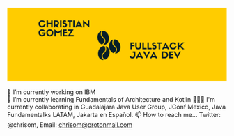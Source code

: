 ![Banner](https://github.com/chrisom79/chrisom79/blob/master/banner.png)

<!--
**chrisom79/chrisom79** is a ✨ _special_ ✨ repository because its `README.md` (this file) appears on your GitHub profile.

Here are some ideas to get you started:

- 🔭 I’m currently working on ...
- 🌱 I’m currently learning ...
- 👯 I’m looking to collaborate on ...
- 🤔 I’m looking for help with ...
- 💬 Ask me about ...
- 📫 How to reach me: ...
- 😄 Pronouns: ...
- ⚡ Fun fact: ...
-->

🔭 I’m currently working on IBM  
🌱 I’m currently learning Fundamentals of Architecture and Kotlin
🧑‍🤝‍🧑 I'm currently collaborating in Guadalajara Java User Group, JConf Mexico, Java Fundamentalks LATAM, Jakarta en Español.
📫 How to reach me... Twitter: @chrisom, Email: chrisom@protonmail.com

